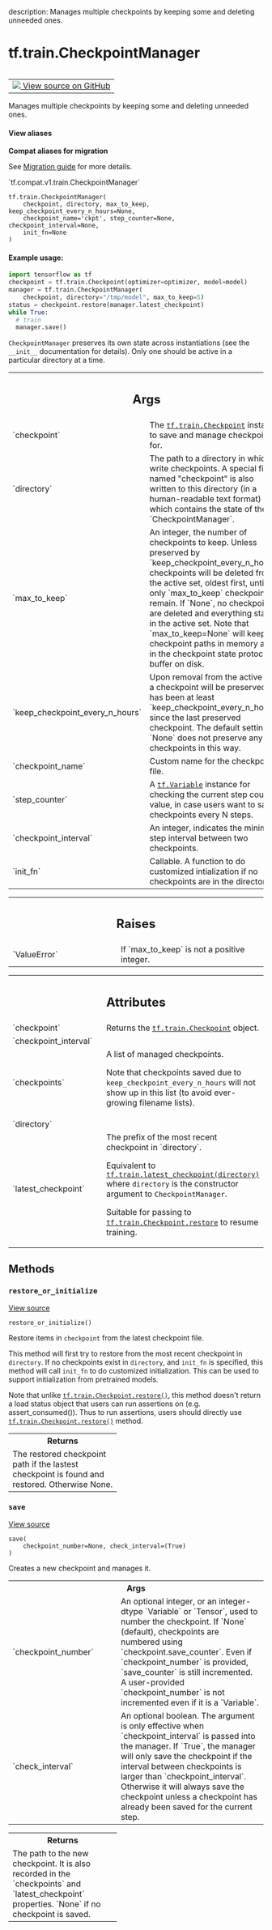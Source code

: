 description: Manages multiple checkpoints by keeping some and deleting unneeded ones.

<div itemscope itemtype="http://developers.google.com/ReferenceObject">
<meta itemprop="name" content="tf.train.CheckpointManager" />
<meta itemprop="path" content="Stable" />
<meta itemprop="property" content="__init__"/>
<meta itemprop="property" content="restore_or_initialize"/>
<meta itemprop="property" content="save"/>
</div>

# tf.train.CheckpointManager

<!-- Insert buttons and diff -->

<table class="tfo-notebook-buttons tfo-api nocontent" align="left">
<td>
  <a target="_blank" href="https://github.com/tensorflow/tensorflow/blob/r2.3/tensorflow/python/training/checkpoint_management.py#L513-L852">
    <img src="https://www.tensorflow.org/images/GitHub-Mark-32px.png" />
    View source on GitHub
  </a>
</td>
</table>



Manages multiple checkpoints by keeping some and deleting unneeded ones.

<section class="expandable">
  <h4 class="showalways">View aliases</h4>
  <p>
<b>Compat aliases for migration</b>
<p>See
<a href="https://www.tensorflow.org/guide/migrate">Migration guide</a> for
more details.</p>
<p>`tf.compat.v1.train.CheckpointManager`</p>
</p>
</section>

<pre class="devsite-click-to-copy prettyprint lang-py tfo-signature-link">
<code>tf.train.CheckpointManager(
    checkpoint, directory, max_to_keep, keep_checkpoint_every_n_hours=None,
    checkpoint_name='ckpt', step_counter=None, checkpoint_interval=None,
    init_fn=None
)
</code></pre>



<!-- Placeholder for "Used in" -->


#### Example usage:



```python
import tensorflow as tf
checkpoint = tf.train.Checkpoint(optimizer=optimizer, model=model)
manager = tf.train.CheckpointManager(
    checkpoint, directory="/tmp/model", max_to_keep=5)
status = checkpoint.restore(manager.latest_checkpoint)
while True:
  # train
  manager.save()
```

`CheckpointManager` preserves its own state across instantiations (see the
`__init__` documentation for details). Only one should be active in a
particular directory at a time.

<!-- Tabular view -->
 <table class="responsive fixed orange">
<colgroup><col width="214px"><col></colgroup>
<tr><th colspan="2"><h2 class="add-link">Args</h2></th></tr>

<tr>
<td>
`checkpoint`
</td>
<td>
The <a href="../../tf/train/Checkpoint.md"><code>tf.train.Checkpoint</code></a> instance to save and manage
checkpoints for.
</td>
</tr><tr>
<td>
`directory`
</td>
<td>
The path to a directory in which to write checkpoints. A
special file named "checkpoint" is also written to this directory (in a
human-readable text format) which contains the state of the
`CheckpointManager`.
</td>
</tr><tr>
<td>
`max_to_keep`
</td>
<td>
An integer, the number of checkpoints to keep. Unless
preserved by `keep_checkpoint_every_n_hours`, checkpoints will be
deleted from the active set, oldest first, until only `max_to_keep`
checkpoints remain. If `None`, no checkpoints are deleted and everything
stays in the active set. Note that `max_to_keep=None` will keep all
checkpoint paths in memory and in the checkpoint state protocol buffer
on disk.
</td>
</tr><tr>
<td>
`keep_checkpoint_every_n_hours`
</td>
<td>
Upon removal from the active set, a
checkpoint will be preserved if it has been at least
`keep_checkpoint_every_n_hours` since the last preserved checkpoint. The
default setting of `None` does not preserve any checkpoints in this way.
</td>
</tr><tr>
<td>
`checkpoint_name`
</td>
<td>
Custom name for the checkpoint file.
</td>
</tr><tr>
<td>
`step_counter`
</td>
<td>
A <a href="../../tf/Variable.md"><code>tf.Variable</code></a> instance for checking the current step
counter value, in case users want to save checkpoints every N steps.
</td>
</tr><tr>
<td>
`checkpoint_interval`
</td>
<td>
An integer, indicates the minimum step interval
between two checkpoints.
</td>
</tr><tr>
<td>
`init_fn`
</td>
<td>
Callable. A function to do customized intialization if no
checkpoints are in the directory.
</td>
</tr>
</table>



<!-- Tabular view -->
 <table class="responsive fixed orange">
<colgroup><col width="214px"><col></colgroup>
<tr><th colspan="2"><h2 class="add-link">Raises</h2></th></tr>

<tr>
<td>
`ValueError`
</td>
<td>
If `max_to_keep` is not a positive integer.
</td>
</tr>
</table>





<!-- Tabular view -->
 <table class="responsive fixed orange">
<colgroup><col width="214px"><col></colgroup>
<tr><th colspan="2"><h2 class="add-link">Attributes</h2></th></tr>

<tr>
<td>
`checkpoint`
</td>
<td>
Returns the <a href="../../tf/train/Checkpoint.md"><code>tf.train.Checkpoint</code></a> object.
</td>
</tr><tr>
<td>
`checkpoint_interval`
</td>
<td>

</td>
</tr><tr>
<td>
`checkpoints`
</td>
<td>
A list of managed checkpoints.

Note that checkpoints saved due to `keep_checkpoint_every_n_hours` will not
show up in this list (to avoid ever-growing filename lists).
</td>
</tr><tr>
<td>
`directory`
</td>
<td>

</td>
</tr><tr>
<td>
`latest_checkpoint`
</td>
<td>
The prefix of the most recent checkpoint in `directory`.

Equivalent to <a href="../../tf/train/latest_checkpoint.md"><code>tf.train.latest_checkpoint(directory)</code></a> where `directory` is
the constructor argument to `CheckpointManager`.

Suitable for passing to <a href="../../tf/train/Checkpoint.md#restore"><code>tf.train.Checkpoint.restore</code></a> to resume training.
</td>
</tr>
</table>



## Methods

<h3 id="restore_or_initialize"><code>restore_or_initialize</code></h3>

<a target="_blank" href="https://github.com/tensorflow/tensorflow/blob/r2.3/tensorflow/python/training/checkpoint_management.py#L826-L852">View source</a>

<pre class="devsite-click-to-copy prettyprint lang-py tfo-signature-link">
<code>restore_or_initialize()
</code></pre>

Restore items in `checkpoint` from the latest checkpoint file.

This method will first try to restore from the most recent checkpoint in
`directory`. If no checkpoints exist in `directory`, and `init_fn` is
specified, this method will call `init_fn` to do customized
initialization. This can be used to support initialization from pretrained
models.

Note that unlike <a href="../../tf/train/Checkpoint.md#restore"><code>tf.train.Checkpoint.restore()</code></a>, this method doesn't return
a load status object that users can run assertions on
(e.g. assert_consumed()). Thus to run assertions, users should directly use
<a href="../../tf/train/Checkpoint.md#restore"><code>tf.train.Checkpoint.restore()</code></a> method.

<!-- Tabular view -->
 <table class="responsive fixed orange">
<colgroup><col width="214px"><col></colgroup>
<tr><th colspan="2">Returns</th></tr>
<tr class="alt">
<td colspan="2">
The restored checkpoint path if the lastest checkpoint is found and
restored. Otherwise None.
</td>
</tr>

</table>



<h3 id="save"><code>save</code></h3>

<a target="_blank" href="https://github.com/tensorflow/tensorflow/blob/r2.3/tensorflow/python/training/checkpoint_management.py#L750-L824">View source</a>

<pre class="devsite-click-to-copy prettyprint lang-py tfo-signature-link">
<code>save(
    checkpoint_number=None, check_interval=(True)
)
</code></pre>

Creates a new checkpoint and manages it.


<!-- Tabular view -->
 <table class="responsive fixed orange">
<colgroup><col width="214px"><col></colgroup>
<tr><th colspan="2">Args</th></tr>

<tr>
<td>
`checkpoint_number`
</td>
<td>
An optional integer, or an integer-dtype `Variable` or
`Tensor`, used to number the checkpoint. If `None` (default),
checkpoints are numbered using `checkpoint.save_counter`. Even if
`checkpoint_number` is provided, `save_counter` is still incremented. A
user-provided `checkpoint_number` is not incremented even if it is a
`Variable`.
</td>
</tr><tr>
<td>
`check_interval`
</td>
<td>
An optional boolean. The argument is only effective when
`checkpoint_interval` is passed into the manager. If `True`, the manager
will only save the checkpoint if the interval between checkpoints is
larger than `checkpoint_interval`. Otherwise it will always save the
checkpoint unless a checkpoint has already been saved for the current
step.
</td>
</tr>
</table>



<!-- Tabular view -->
 <table class="responsive fixed orange">
<colgroup><col width="214px"><col></colgroup>
<tr><th colspan="2">Returns</th></tr>
<tr class="alt">
<td colspan="2">
The path to the new checkpoint. It is also recorded in the `checkpoints`
and `latest_checkpoint` properties. `None` if no checkpoint is saved.
</td>
</tr>

</table>





